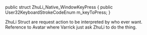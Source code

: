 
public struct ZhuLi_Native_WindowKeyPress
{
    public User32KeyboardStrokeCodeEnum m_keyToPress;
}

ZhuLi Struct  are request action to be interpreted by who ever want.
Reference to Avatar where Varrick just ask ZhuLi to do the thing.